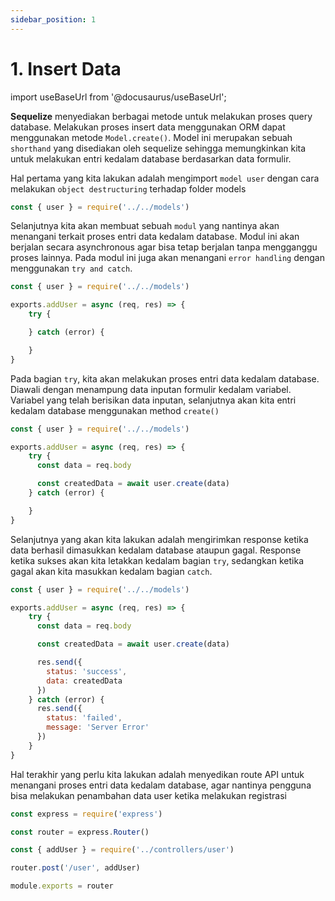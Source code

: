 ```yaml
---
sidebar_position: 1
---
```


# 1. Insert Data 

import useBaseUrl from '@docusaurus/useBaseUrl';

**Sequelize** menyediakan berbagai metode untuk melakukan proses query database. Melakukan proses insert data menggunakan ORM dapat menggunakan metode `Model.create()`. Model ini merupakan sebuah `shorthand` yang disediakan oleh sequelize sehingga memungkinkan kita untuk melakukan entri kedalam database berdasarkan data formulir.

Hal pertama yang kita lakukan adalah mengimport `model user` dengan cara melakukan `object destructuring` terhadap folder models

```js title=user.js
const { user } = require('../../models')
```

Selanjutnya kita akan membuat sebuah `modul` yang nantinya akan menangani terkait proses entri data kedalam database. Modul ini akan berjalan secara asynchronous agar bisa tetap berjalan tanpa mengganggu proses lainnya. Pada modul ini juga akan menangani `error handling` dengan menggunakan `try and catch`.

```js {3-9} title=user.js
const { user } = require('../../models')

exports.addUser = async (req, res) => {
    try {

    } catch (error) {

    }
}
```

Pada bagian `try`, kita akan melakukan proses entri data kedalam database. Diawali dengan menampung data inputan formulir kedalam variabel. Variabel yang telah berisikan data inputan, selanjutnya akan kita entri kedalam database menggunakan method `create()`

```js {5-7} title=user.js
const { user } = require('../../models')

exports.addUser = async (req, res) => {
    try {
      const data = req.body

      const createdData = await user.create(data)
    } catch (error) {

    }
}
```

Selanjutnya yang akan kita lakukan adalah mengirimkan response ketika data berhasil dimasukkan kedalam database ataupun gagal. Response ketika sukses akan kita letakkan kedalam bagian `try`, sedangkan ketika gagal akan kita masukkan kedalam bagian `catch`.

```js {9-12,14-17} title=user.js
const { user } = require('../../models')

exports.addUser = async (req, res) => {
    try {
      const data = req.body

      const createdData = await user.create(data)

      res.send({
        status: 'success',
        data: createdData
      })
    } catch (error) {
      res.send({
        status: 'failed',
        message: 'Server Error'
      })
    }
}
```

Hal terakhir yang perlu kita lakukan adalah menyedikan route API untuk menangani proses entri data kedalam database, agar nantinya pengguna bisa melakukan penambahan data user ketika melakukan registrasi

```js title=index.js
const express = require('express')

const router = express.Router()

const { addUser } = require('../controllers/user')

router.post('/user', addUser)

module.exports = router
```